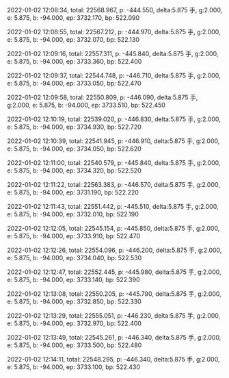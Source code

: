 2022-01-02 12:08:34, total: 22568.967, p: -444.550, delta:5.875 手, g:2.000, e: 5.875, b: -94.000, ep: 3732.170, bp: 522.090

2022-01-02 12:08:55, total: 22567.212, p: -444.970, delta:5.875 手, g:2.000, e: 5.875, b: -94.000, ep: 3732.070, bp: 522.130

2022-01-02 12:09:16, total: 22557.311, p: -445.840, delta:5.875 手, g:2.000, e: 5.875, b: -94.000, ep: 3733.360, bp: 522.400

2022-01-02 12:09:37, total: 22544.748, p: -446.710, delta:5.875 手, g:2.000, e: 5.875, b: -94.000, ep: 3733.050, bp: 522.470

2022-01-02 12:09:58, total: 22550.809, p: -446.090, delta:5.875 手, g:2.000, e: 5.875, b: -94.000, ep: 3733.510, bp: 522.450

2022-01-02 12:10:19, total: 22539.020, p: -446.830, delta:5.875 手, g:2.000, e: 5.875, b: -94.000, ep: 3734.930, bp: 522.720

2022-01-02 12:10:39, total: 22541.945, p: -446.910, delta:5.875 手, g:2.000, e: 5.875, b: -94.000, ep: 3734.050, bp: 522.620

2022-01-02 12:11:00, total: 22540.579, p: -445.840, delta:5.875 手, g:2.000, e: 5.875, b: -94.000, ep: 3734.320, bp: 522.520

2022-01-02 12:11:22, total: 22563.383, p: -446.570, delta:5.875 手, g:2.000, e: 5.875, b: -94.000, ep: 3731.190, bp: 522.220

2022-01-02 12:11:43, total: 22551.442, p: -445.510, delta:5.875 手, g:2.000, e: 5.875, b: -94.000, ep: 3732.010, bp: 522.190

2022-01-02 12:12:05, total: 22545.154, p: -445.850, delta:5.875 手, g:2.000, e: 5.875, b: -94.000, ep: 3733.910, bp: 522.470

2022-01-02 12:12:26, total: 22554.096, p: -446.200, delta:5.875 手, g:2.000, e: 5.875, b: -94.000, ep: 3734.040, bp: 522.530

2022-01-02 12:12:47, total: 22552.445, p: -445.980, delta:5.875 手, g:2.000, e: 5.875, b: -94.000, ep: 3733.140, bp: 522.390

2022-01-02 12:13:08, total: 22550.205, p: -445.790, delta:5.875 手, g:2.000, e: 5.875, b: -94.000, ep: 3732.850, bp: 522.330

2022-01-02 12:13:29, total: 22555.051, p: -446.230, delta:5.875 手, g:2.000, e: 5.875, b: -94.000, ep: 3732.970, bp: 522.400

2022-01-02 12:13:49, total: 22545.261, p: -446.340, delta:5.875 手, g:2.000, e: 5.875, b: -94.000, ep: 3733.500, bp: 522.480

2022-01-02 12:14:11, total: 22548.295, p: -446.340, delta:5.875 手, g:2.000, e: 5.875, b: -94.000, ep: 3733.100, bp: 522.430